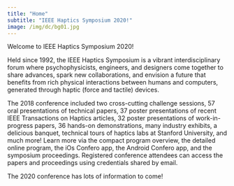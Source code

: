 ```yaml
---
title: "Home"
subtitle: "IEEE Haptics Symposium 2020!"
image: /img/dc/bg01.jpg
---
```


Welcome to IEEE Haptics Symposium 2020!

Held since 1992, the IEEE Haptics Symposium is a vibrant interdisciplinary forum where psychophysicists, engineers, and designers come together to share advances, spark new collaborations, and envision a future that benefits from rich physical interactions between humans and computers, generated through haptic (force and tactile) devices.  

The 2018 conference included two cross-cutting challenge sessions, 57 oral presentations of technical papers, 37 poster presentations of recent IEEE Transactions on Haptics articles, 32 poster presentations of work-in-progress papers, 36 hands-on demonstrations, many industry exhibits, a delicious banquet, technical tours of haptics labs at Stanford University, and much more!  Learn more via the compact program overview, the detailed online program, the iOs Confero app, the Android Confero app, and the symposium proceedings.  Registered conference attendees can access the papers and proceedings using credentials shared by email.

The 2020 conference has lots of information to come!
